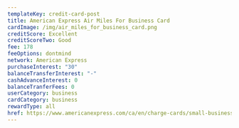 ```yaml
---
templateKey: credit-card-post
title: American Express Air Miles For Business Card
cardImage: /img/air_miles_for_business_card.png
creditScore: Excellent
creditScoreTwo: Good
fee: 178
feeOptions: dontmind
network: American Express
purchaseInterest: "30"
balanceTransferInterest: "-"
cashAdvanceInterest: 0
balanceTranferFees: 0
userCategory: business
cardCategory: business
rewardType: all
href: https://www.americanexpress.com/ca/en/charge-cards/small-business-air-miles/?linknav=ca-en-amex-cardshop-allcards-learn-americanExpressAIRMILESForBusinessCard&cpid=100186460
---
```

